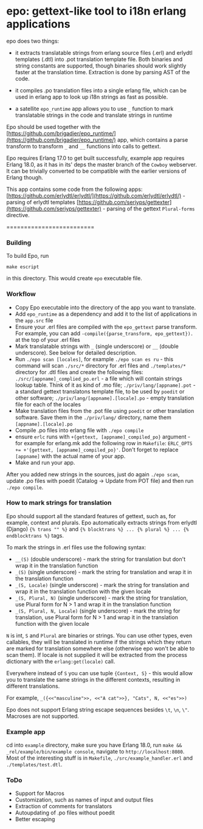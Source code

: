epo: gettext-like tool to i18n erlang applications
=========================
epo does two things:

* it extracts translatable strings from erlang source files (.erl) and erlydtl templates (.dtl) into .pot translation
template file. Both binaries and string constants are supported, though binaries should work slightly
faster at the translation time. Extraction is done by parsing AST of the code.

* it compiles .po translation files into a single erlang file, which can be used in erlang app to look
up i18n strings as fast as possible. 

* a satellite `epo_runtime` app allows you to use `_` function to mark translatable strings in the code and 
translate strings in runtime 


Epo should be used together with the 
[https://github.com/brigadier/epo_runtime/](https://github.com/brigadier/epo_runtime/) 
app, which contains a parse transform to transform `_` and `__` functions into calls to gettext.

Epo requires Erlang 17.0 to get built successfully, example app requires Erlang 18.0, as it has in
its' deps the master branch of the `Cowboy`
webserver. It can be trivially converted to be compatible with the earlier versions of Erlang though.

This app contains some code from the following apps:
 [https://github.com/erlydtl/erlydtl/](https://github.com/erlydtl/erlydtl/) - parsing of erlydtl templates
 [https://github.com/seriyps/gettexter](https://github.com/seriyps/gettexter) - parsing of the gettext 
 `Plural-forms` directive.
 
=========================
 
### Building

To build Epo, run
    
    make escript
   
in this directory. This would create `epo` executable file.

### Workflow

* Copy Epo executable into the directory of the app you want to translate.
* Add `epo_runtime` as a dependency and add it to the list of applications in the `app.src` file
* Ensure your .erl files are compiled with the `epo_gettext` parse transform. For example, you can add
`-compile({parse_transform, epo_gettext}).` at the top of your .erl files
* Mark translatable strings with `_` (single underscore) or `__` (double underscore). See below for detailed description.
* Run `./epo scan [locales]`, for example  `./epo scan es ru` - this command will scan `./src/*` directory
for .erl files and `./templates/*` directory for .dtl files and create the following files:
    `./src/[appname]_complied_po.erl` - a file which will contain strings lookup table. Think of it as kind of .mo file;
    `./priv/lang/[appname].pot` - a standard gettext translatons template file, to be used by `poedit` or other 
    software;
    `./priv/lang/[appname].[locale].po` - empty translation file for each of the locales
* Make translation files from the .pot file using `poedit` or other translation software. Save them in the
`./priv/lang/` directory, name them `[appname].[locale].po`
* Compile .po files into erlang file with `./epo compile`
* ensure `erlc` runs with `+{gettext, [appname]_compiled_po}` argument - for example for erlang.mk add the
following row in `Makefile`: `ERLC_OPTS += +'{gettext, [appname]_compiled_po}'`. Don't forget to replace 
`[appname]` with the actual name of your app.
* Make and run your app.

After you added new strings in the sources, just do again `./epo scan`, update .po files with poedit (Catalog -> Update from
POT file) and then run `./epo compile`.


### How to mark strings for translation

Epo should support all the standard features of gettext, such as, for example, context and plurals. Epo automatically
extracts strings from erlydtl (Django) `{% trans "" %}` and `{% blocktrans %} ... {% plural %} ... {% endblocktrans %}`
tags.

To mark the strings in .erl files use the following syntax:

* `__(S)` (double underscore) - mark the string for translation but don't wrap it in the translation function
* `_(S)` (single underscore) - mark the string for translation and wrap it in the translation function
* `_(S, Locale)` (single underscore) - mark the string for translation and wrap it in the translation function 
with the given locale
* `_(S, Plural, N)` (single underscore) - mark the string for translation, use Plural form for N > 1 and 
wrap it in the translation function
* `_(S, Plural, N, Locale)` (single underscore) - mark the string for translation, use Plural form for N > 1 and 
wrap it in the translation function with the given locale

`N` is int, `S` and `Plural` are binaries or strings. You can use other types, even callables, they will be translated
in runtime if the strings which they return are marked for translation somewhere else (otherwise epo won't be 
able to scan them). If locale is not supplied it will be extracted from the process dictionary with
the `erlang:get(locale)` call.

Everywhere instead of `S` you can use tuple `{Context, S}` - this would allow you to translate the same strings in the
different contexts, resulting in different translations.

For example, `_({<<"masculine">>, <<"A cat">>}, "Cats", N, <<"es">>)`


Epo does not support Erlang string escape sequences besides `\t`, `\n`, `\"`. Macroses are not supported.




### Example app

cd into `example` directory, make sure you have Erlang 18.0, run `make && _rel/example/bin/example console`,
 navigate to `http://localhost:8080`. 
Most of the interesting stuff is in `Makefile`, `./src/example_handler.erl` and
 `./templates/test.dtl`.
 
 
 
### ToDo
* Support for Macros
* Customization, such as names of input and output files
* Extraction of comments for translators
* Autoupdating of .po files without poedit
* Better escaping

 